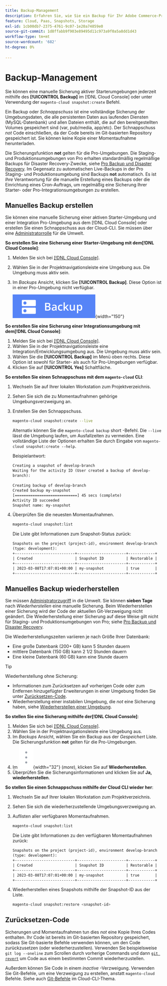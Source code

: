 ```yaml
---
title: Backup-Management
description: Erfahren Sie, wie Sie ein Backup für Ihr Adobe Commerce-Projekt in der Cloud-Infrastruktur manuell erstellen und wiederherstellen.
feature: Cloud, Paas, Snapshots, Storage
exl-id: 1cb00db7-2375-4761-9c07-1e20a74859e0
source-git-commit: 1d8ffabb9f903e89495d11c973a9f0a5a8dd1d43
workflow-type: tm+mt
source-wordcount: '682'
ht-degree: 0%

---
```


# Backup-Management

Sie können eine manuelle Sicherung aktiver Starterumgebungen jederzeit mithilfe des **[!UICONTROL Backup]** im [!DNL Cloud Console] oder unter Verwendung der `magento-cloud snapshot:create` Befehl.

Ein Backup oder _Schnappschuss_ ist eine vollständige Sicherung der Umgebungsdaten, die alle persistenten Daten aus laufenden Diensten (MySQL-Datenbank) und allen Dateien enthält, die auf den bereitgestellten Volumes gespeichert sind (var, pub/media, app/etc). Der Schnappschuss _not_ Code einschließen, da der Code bereits im Git-basierten Repository gespeichert ist. Sie können keine Kopie einer Momentaufnahme herunterladen.

Die Sicherungsfunktion **not** gelten für die Pro-Umgebungen. Die Staging- und Produktionsumgebungen von Pro erhalten standardmäßig regelmäßige Backups für Disaster Recovery-Zwecke, siehe [Pro Backup und Disaster Recovery](../architecture/pro-architecture.md#backup-and-disaster-recovery). Im Gegensatz zu automatischen Live-Backups in der Pro Staging- und Produktionsumgebung sind Backups **not** automatisch. Es ist _Ihre_ Verantwortung für die manuelle Erstellung eines Backups oder die Einrichtung eines Cron-Auftrags, um regelmäßig eine Sicherung Ihrer Starter- oder Pro-Integrationsumgebungen zu erstellen.

## Manuelles Backup erstellen

Sie können eine manuelle Sicherung einer aktiven Starter-Umgebung und einer Integration Pro-Umgebung aus dem [!DNL Cloud Console] oder erstellen Sie einen Schnappschuss aus der Cloud-CLI. Sie müssen über eine [Administratorrolle](../project/user-access.md) für die Umwelt.

**So erstellen Sie eine Sicherung einer Starter-Umgebung mit dem[!DNL Cloud Console]**:

1. Melden Sie sich bei [[!DNL Cloud Console]](https://console.adobecommerce.com).
1. Wählen Sie in der Projektnavigationsleiste eine Umgebung aus. Die Umgebung muss aktiv sein.
1. Im _Backups_ Ansicht, klicken Sie **[!UICONTROL Backup]**. Diese Option ist in einer Pro-Umgebung nicht verfügbar.

   ![Backup](../../assets/button-backup.png){width="150"}

**So erstellen Sie eine Sicherung einer Integrationsumgebung mit dem[!DNL Cloud Console]**:

1. Melden Sie sich bei [[!DNL Cloud Console]](https://console.adobecommerce.com).
1. Wählen Sie in der Projektnavigationsleiste eine Integration/Entwicklungsumgebung aus. Die Umgebung muss aktiv sein.
1. Wählen Sie die **[!UICONTROL Backup]** im Menü oben rechts. Diese Option ist sowohl für Starter- als auch für Pro-Umgebungen verfügbar.
1. Klicken Sie auf **[!UICONTROL Yes]** Schaltfläche.

**So erstellen Sie einen Schnappschuss mit dem `magento-cloud` CLI**:

1. Wechseln Sie auf Ihrer lokalen Workstation zum Projektverzeichnis.
1. Sehen Sie sich die zu Momentaufnahmen gehörige Umgebungsverzweigung an.
1. Erstellen Sie den Schnappschuss.

   ```bash
   magento-cloud snapshot:create --live
   ```

   Alternativ können Sie die `magento-cloud backup` short -Befehl. Die `--live` lässt die Umgebung laufen, um Ausfallzeiten zu vermeiden. Eine vollständige Liste der Optionen erhalten Sie durch Eingabe von `magento-cloud snapshot:create --help`.

   Beispielantwort:

   ```terminal
   Creating a snapshot of develop-branch
   Waiting for the activity ID (User created a backup of develop-branch):
   
   Creating backup of develop-branch
   Created backup my-snapshot
   [============================] 45 secs (complete)
   Activity ID succeeded
   Snapshot name: my-snapshot
   ```

1. Überprüfen Sie die neuesten Momentaufnahmen.

   ```bash
   magento-cloud snapshot:list
   ```

   Die Liste gibt Informationen zum Snapshot-Status zurück:

   ```terminal
   Snapshots on the project (project-id), environment develop-branch (type: development):
   +---------------------------+----------------------+------------+
   | Created                   | Snapshot ID          | Restorable |
   +---------------------------+----------------------+------------+
   | 2023-03-08T17:07:01+00:00 | my-snapshot          | true       |
   +---------------------------+----------------------+------------+
   ```

## Manuelles Backup wiederherstellen

Sie müssen [Administratorzugriff](../project/user-access.md) in die Umwelt. Sie können **sieben Tage** nach _Wiederherstellen_ eine manuelle Sicherung. Beim Wiederherstellen einer Sicherung wird der Code der aktuellen Git-Verzweigung nicht geändert. Die Wiederherstellung einer Sicherung auf diese Weise gilt nicht für Staging- und Produktionsumgebungen von Pro; siehe [Pro Backup und Disaster Recovery](../architecture/pro-architecture.md#backup-and-disaster-recovery).

Die Wiederherstellungszeiten variieren je nach Größe Ihrer Datenbank:

- Eine große Datenbank (200+ GB) kann 5 Stunden dauern
- mittlere Datenbank (150 GB) kann 2 1/2 Stunden dauern
- Eine kleine Datenbank (60 GB) kann eine Stunde dauern

>[!TIP]
>
>Wiederherstellung ohne Sicherung:
>
>- Informationen zum Zurücksetzen auf vorherigen Code oder zum Entfernen hinzugefügter Erweiterungen in einer Umgebung finden Sie unter [Zurücksetzen-Code](#roll-back-code).
>- Wiederherstellung einer instabilen Umgebung, die _not_ eine Sicherung haben, siehe [Wiederherstellen einer Umgebung](../development/restore-environment.md).

**So stellen Sie eine Sicherung mithilfe der[!DNL Cloud Console]**:

1. Melden Sie sich bei [[!DNL Cloud Console]](https://console.adobecommerce.com).
1. Wählen Sie in der Projektnavigationsleiste eine Umgebung aus.
1. Im _Backups_ Ansicht, wählen Sie ein Backup aus der _Gespeichert_ Liste. Die Sicherungsfunktion **not** gelten für die Pro-Umgebungen.
1. Im ![Mehr](../../assets/icon-more.png){width="32"} (_more_), klicken Sie auf **Wiederherstellen**.
1. Überprüfen Sie die Sicherungsinformationen und klicken Sie auf **Ja, wiederherstellen**.

**So stellen Sie einen Schnappschuss mithilfe der Cloud CLI wieder her**:

1. Wechseln Sie auf Ihrer lokalen Workstation zum Projektverzeichnis.
1. Sehen Sie sich die wiederherzustellende Umgebungsverzweigung an.
1. Auflisten aller verfügbaren Momentaufnahmen.

   ```bash
   magento-cloud snapshot:list
   ```

   Die Liste gibt Informationen zu den verfügbaren Momentaufnahmen zurück:

   ```terminal
   Snapshots on the project (project-id), environment develop-branch (type: development):
   +---------------------------+----------------------+------------+
   | Created                   | Snapshot ID          | Restorable |
   +---------------------------+----------------------+------------+
   | 2023-03-08T17:07:01+00:00 | my-snapshot          | true       |
   +---------------------------+----------------------+------------+
   ```

1. Wiederherstellen eines Snapshots mithilfe der Snapshot-ID aus der Liste.

   ```bash
   magento-cloud snapshot:restore <snapshot-id>
   ```

## Zurücksetzen-Code

Sicherungen und Momentaufnahmen tun dies _not_ eine Kopie Ihres Codes enthalten. Ihr Code ist bereits im Git-basierten Repository gespeichert, sodass Sie Git-basierte Befehle verwenden können, um den Code zurückzusetzen (oder wiederherzustellen). Verwenden Sie beispielsweise `git log --oneline` zum Scrollen durch vorherige Commands und dann [`git revert`](https://git-scm.com/docs/git-revert) um Code aus einem bestimmten Commit wiederherzustellen.

Außerdem können Sie Code in einem _inactive_ -Verzweigung. Verwenden Sie Git-Befehle, um eine Verzweigung zu erstellen, anstatt `magento-cloud` Befehle. Siehe auch [Git-Befehle](../dev-tools/cloud-cli-overview.md#git-commands) im Cloud-CLI-Thema.
